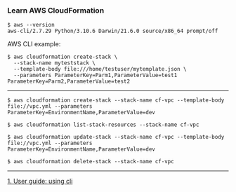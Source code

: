 
### Learn AWS CloudFormation
```shell
$ aws --version
aws-cli/2.7.29 Python/3.10.6 Darwin/21.6.0 source/x86_64 prompt/off
```
AWS CLI example:
```shell
$ aws cloudformation create-stack \
  --stack-name myteststack \
  --template-body file:///home/testuser/mytemplate.json \
  --parameters ParameterKey=Parm1,ParameterValue=test1 ParameterKey=Parm2,ParameterValue=test2
```
---
`$ aws cloudformation create-stack --stack-name cf-vpc --template-body file://vpc.yml --parameters ParameterKey=EnvironmentName,ParameterValue=dev`

`$ aws cloudformation list-stack-resources --stack-name cf-vpc`

`$ aws cloudformation update-stack --stack-name cf-vpc --template-body file://vpc.yml --parameters ParameterKey=EnvironmentName,ParameterValue=dev`

`$ aws cloudformation delete-stack --stack-name cf-vpc`

---
[1. User guide: using cli](https://docs.aws.amazon.com/AWSCloudFormation/latest/UserGuide/cfn-using-cli.html)